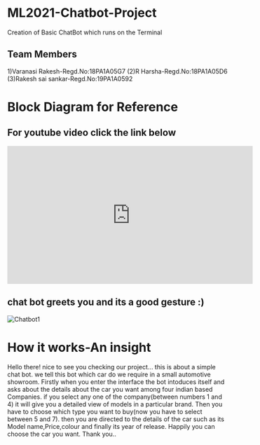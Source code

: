 # ML2021-Chatbot-Project
Creation of Basic ChatBot which runs on the Terminal
## Team  Members
1)Varanasi Rakesh-Regd.No:18PA1A05G7
(2)R Harsha-Regd.No:18PA1A05D6
(3)Rakesh sai sankar-Regd.No:19PA1A0592
# Block Diagram for Reference

## For youtube video click the link below

<iframe width="560" height="315" src="https://www.youtube.com/embed/-CnoK_zkHFk" frameborder="0" allow="accelerometer; autoplay; clipboard-write; encrypted-media; gyroscope; picture-in-picture" allowfullscreen></iframe>

## chat bot greets you and its a good gesture :)

![Chatbot1](https://user-images.githubusercontent.com/72605092/96480203-93705780-1257-11eb-88ad-9018ff1874ca.jpg)

# How it works-An insight 
Hello there! nice to see you checking our project... this is about a simple chat bot. we tell this bot which car do we require in a small automotive showroom.
Firstly when you enter the interface the bot intoduces itself and asks about the details about the car you want among four indian based Companies.
if you select any one of the company(between numbers 1 and 4) it will give you a detailed view of models in a particular brand. Then you have to choose which type you want to buy(now you have to select between 5 and 7).
then you are directed to the details of the car such as its Model name,Price,colour and finally its year of release.
Happily you can choose the car you want.
Thank you..

